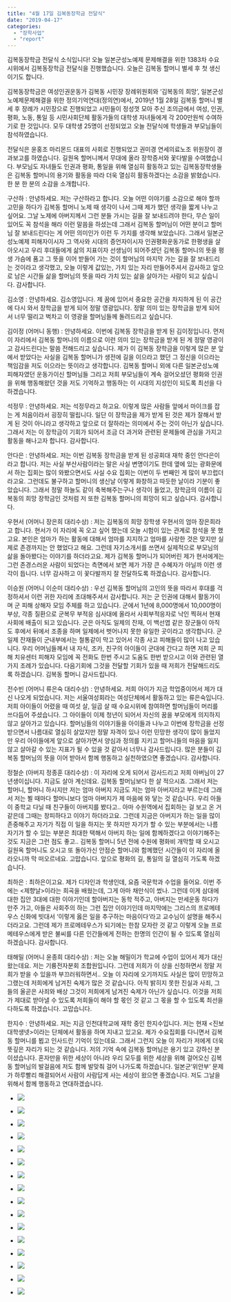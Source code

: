 ```yaml
---
title: "4월 17일 김복동장학금 전달식"
date: "2019-04-17"
categories: 
  - "장학사업"
  - "report"
---
```


김복동장학금 전달식 소식입니다! 오늘 일본군성노예제 문제해결을 위한 1383차 수요시위에서 김복동장학금 전달식을 진행했습니다. 오늘은 김복동 할머니 별세 후 첫 생신이기도 합니다.

김복동장학금은 여성인권운동가 김복동 시민장 장례위원회와 ‘김복동의 희망’, 일본군성노예제문제해결을 위한 정의기억연대(정의연)에서, 2019년 1월 28일 김복동 할머니 별세 후 장례가 시민장으로 진행되었고 시민들이 정성껏 모아 주신 조의금에서 여성, 인권, 평화, 노동, 통일 등 시민사회단체 활동가들의 대학생 자녀들에게 각 200만원씩 수여하기로 한 것입니다. 모두 대학생 25명이 선정되었고 오늘 전달식에 학생들과 부모님들이 참석하였습니다.

전달식은 윤홍조 마리몬드 대표의 사회로 진행되었고 권미경 연세의료노조 위원장이 경과보고를 하였습니다. 길원옥 할머니께서 무대에 올라 장학증서와 꽃다발을 수여했습니다. 부모님도 자녀들도 인권과 평화, 통일을 위해 열심히 활동하고 있는 김복동장학생들은 김복동 할머니의 용기와 활동을 따라 더욱 열심히 활동하겠다는 소감을 밝혔습니다. 한 분 한 분의 소감을 소개합니다.

구산하 : 안녕하세요. 저는 구산하라고 합니다. 오늘 어떤 이야기를 소감으로 해야 할까 고민을 하다가 김복동 할머니 노제 때 생각이 나서 그때 제가 했던 생각을 짧게 나누고 싶어요. 그날 노제에 아버지께서 그런 분들 가시는 길을 잘 보내드려야 한다, 무슨 일이 있어도 꼭 참석을 해라 이런 말씀을 하셨는데 그래서 김복동 할머님이 어떤 분이고 할머님 잘 보내드린다는 게 어떤 의미인가 이런 두 가지를 생각해 보았습니다. 그래서 일본군성노예제 피해자이시자 그 역사와 시대의 증언자이시자 인권평화운동가로 한평생을 살아오시고 우리 후대들에게 삶의 지표이자 선생님이 되어주셨던 김복동 할머니의 뜻을 평생 가슴에 품고 그 뜻을 이어 받들어 가는 것이 할머님의 마지막 가는 길을 잘 보내드리는 것이라고 생각했고, 오늘 이렇게 값있는, 가치 있는 자리 만들어주셔서 감사하고 앞으로 남은 시간들 삶을 할머님의 뜻을 따라 가치 있는 삶을 살아가는 사람이 되고 싶습니다. 감사합니다.

김소영 : 안녕하세요. 김소영입니다. 제 꿈에 있어서 중요한 공간을 차지하게 된 이 공간에 다시 와서 장학금을 받게 되어 정말 영광입니다. 정말 의미 있는 장학금을 받게 되어서 너무 떨리고 벅차고 이 영광을 할머님들께 돌려드리고 싶습니다.

김이정 (어머니 동행) : 안녕하세요. 이번에 김복동 장학금을 받게 된 김이정입니다. 먼저 이 자리에서 김복동 할머니의 이름으로 이런 의미 있는 장학금을 받게 된 게 정말 영광이고 감사드린다는 말씀 전해드리고 싶습니다. 제가 이 김복동 장학금을 이렇게 많은 분 앞에서 받았다는 사실을 김복동 할머니가 생전에 길을 이으라고 했던 그 정신을 이으라는 책임감을 저도 이으라는 뜻이라고 생각합니다. 김복동 할머니 외에 다른 일본군성노예 피해자였던 운동가이신 할머님들 그리고 저희 부모님들이 계속 걸어오셨던 평화와 인권을 위해 행동해왔던 것을 저도 기억하고 행동하는 이 시대의 지성인이 되도록 최선을 다하겠습니다.

석정무 : 안녕하세요. 저는 석정무라고 하고요. 이렇게 많은 사람들 앞에서 마이크를 잡는 게 처음이라서 굉장히 떨립니다. 일단 이 장학금을 제가 받게 된 것은 제가 잘해서 받게 된 것이 아니라고 생각하고 앞으로 더 잘하라는 의미에서 주는 것이 아닌가 싶습니다. 그래서 저는 이 장학금이 기회가 되어서 조금 더 과거와 관련된 문제들에 관심을 가지고 활동을 해나고자 합니다. 감사합니다.

안다은 : 안녕하세요. 저는 이번 김복동 장학금을 받게 된 성공회대 재학 중인 안다은이라고 합니다. 저는 사실 부산사람이라는 말은 사실 변명이기도 한데 옆에 있는 광화문에서 하는 집회는 많이 와봤으면서도 사실 수요 집회는 이번이 두 번째인 게 많이 부끄럽더라고요. 그런데도 불구하고 할머니의 생신날 이렇게 화창하고 따듯한 날이라 기분이 좋았습니다. 그래서 정말 하늘도 같이 축복해주는구나 생각이 들었고, 장학금의 이름이 김복동의 희망 장학금인 것처럼 저 또한 김복동 할머니의 희망이 되고 싶습니다. 감사합니다.

우현서 (어머니 장은희 대리수상) : 저는 김복동의 희망 장학생 우현서의 엄마 장은희라고 합니다. 현서가 이 자리에 꼭 오고 싶어 했는데 오늘 시험이 있는 관계로 참석을 못 했고요. 본인은 엄마가 하는 활동에 대해서 엄마를 지지하고 엄마를 사랑한 것은 맞지만 실제로 존경까지는 안 했었다고 해요. 그런데 자기소개서를 쓰면서 실제적으로 부모님의 삶을 돌아봤다는 이야기를 하더라고요. 제가 김복동 할머니가 되어버린 제가 현서에게는 그런 존경스러운 사람이 되었다는 측면에서 보면 제가 가장 큰 수혜자가 아닐까 이런 생각이 듭니다. 너무 감사하고 이 꽃다발까지 잘 전달하도록 하겠습니다. 감사합니다.

이승원 (어머니 이순미 대리수상) : 우선 김복동 할머님의 고인의 뜻을 따라서 후대를 걱정하셔서 이런 귀한 자리에 초대해주셔서 감사합니다. 저는 군 인권에 대해서 활동가이며 군 피해 상해자 모임 주체를 하고 있습니다. 군에서 1년에 8,000명에서 10,000명이 부상, 각종 질환으로 군복무 부적응 심사대에 올라서 사회부적응자로 낙인 찍혀서 현재 사회에 배출이 되고 있습니다. 군은 아직도 일제의 잔재, 이 백선엽 같은 장군들이 아직도 후에서 뒤에서 조종을 하며 일제에서 벗어나지 못한 유일한 곳이라고 생각합니다. 군 일제 잔재들이 군내부에서는 철통같이 막고 있어서 각종 사고 피해들이 많이 나고 있습니다. 우리 어머님들께서 내 자식, 조카, 친구의 아이들이 군대에 간다고 하면 저희 군 피해 치유센터 피해자 모임에 꼭 전화도 한번 주시고 도움도 한번 받으시고 이와 관련된 열 가지 조례가 있습니다. 다음기회에 그것을 전달할 기회가 있을 때 저희가 전달해드리도록 하겠습니다. 김복동 할머니 감사드립니다.

전수빈 (어머니 류은숙 대리수상) : 안녕하세요. 저희 아이가 지금 학업중이어서 제가 대신 나오게 되었습니다. 저는 서울여성회라는 여성단체에서 활동하고 있는 류은숙입니다. 저희 아이들이 어렸을 때 여섯 살, 일곱 살 때 수요시위에 참여하면 할머님들이 머리를 쓰다듬어 주셨습니다. 그 아이들이 이제 청년이 되어서 자신의 꿈을 부모에게 의지하지 않고 살아가고 있습니다. 할머님들의 이야기들을 아이들과 나누고 이번에 장학금을 선정 받으면서 나름대로 열심히 살았지만 정말 자격이 있나 이런 민망한 생각이 많이 들었지만 우리 아이들에게 앞으로 살아가면서 양심과 정의를 지키고 할머니들의 마음을 잃지 않고 살아갈 수 있는 지표가 될 수 있을 것 같아서 너무나 감사드립니다. 많은 분들이 김복동 할머님의 뜻을 이어 받아서 함께 행동하고 실천하였으면 좋겠습니다. 감사합니다.

정철순 (아버지 정종훈 대리수상) : 이 자리에 오게 되어서 감사드리고 저희 아버님이 27년생이십니다. 지금도 살아 계신데요. 김복동 할머님보다 한 살 적으시죠. 그래서 저는 할머니, 할머니 하시지만 저는 엄마 아버지 지금도 저는 엄마 아버지라고 부르는데 그래서 저는 뵐 때마다 할머니보다 엄마 아버지가 제 마음에 와 닿는 것 같습니다. 우리 아들이 중학교 다닐 때 친구들이 아버지를 봤다고.. 아마 수원역에서 집회하는 걸 보고 온 거 같은데 그때는 창피하다고 이야기 하더라고요. 그런데 지금은 아버지가 하는 일을 많이 존중해주고 자기가 직접 이 일을 하지는 못 하지만 자기가 할 수 있는 부분에서는 나름 자기가 할 수 있는 부분은 최대한 택해서 아버지 하는 일에 함께하겠다고 이야기해주는 것도 지금은 그런 점도 좋고.. 김복동 할머니 5년 전에 수원에 평화비 개막할 때 오시고 길원옥 할머니도 오시고 또 돌아가신 안점순 할머니와 함께했던 시간들이 이 자리에 올라오니까 막 떠오르네요. 고맙습니다. 앞으로 평화의 길, 통일의 길 열심히 가도록 하겠습니다.

최하은 : 최하은이고요. 제가 디자인과 학생인데, 요즘 국문학과 수업을 들어요. 이번 주에는 <제향날>이라는 희곡을 배웠는데, 그게 아마 채만식이 썼나. 그런데 이게 삼대에 대한 집안 3대에 대한 이야기인데 할아버지는 동학 적주고, 아버지는 만세운동 하다가 만주 가고, 아들은 사회주의 하는 그런 집안 이야기인데 마지막에는 그리스의 프로메테우스 신화에 빗대서 ‘이렇게 옳은 일을 추구하는 마음이다‘라고 교수님이 설명을 해주시더라고요. 그런데 제가 프로메테우스가 되기에는 한참 모자란 것 같고 이렇게 오늘 프로메테우스에게 받은 불씨를 다른 인간들에게 전하는 한명의 인간이 될 수 있도록 열심히 하겠습니다. 감사합니다.

태해밀 (어머니 윤종희 대리수상) : 저는 오늘 해밀이가 학교에 수업이 있어서 제가 대신 왔는데요. 저는 기륭전자분회 조합원입니다. 그런데 저희가 이 상을 신청하면서 정말 저희가 받을 수 있을까 부끄러워하면서.. 오늘 이 자리에 오기까지도 사실은 많이 민망하고 그랬는데 저희에게 남겨진 숙제가 많은 것 같습니다. 아직 밝히지 못한 진실과 사죄, 그들의 올곧은 사죄와 배상 그것이 저희에게 남겨진 숙제가 아닌가 싶습니다. 이것을 저희가 제대로 받아낼 수 있도록 저희들이 해야 할 몫인 것 같고 그 몫을 할 수 있도록 최선을 다하도록 하겠습니다. 고맙습니다.

한지수 : 안녕하세요. 저는 지금 인천대학교에 재학 중인 한지수입니다. 저는 현재 <진보대학생넷>이라는 단체에서 활동을 하며 지내고 있고요. 제가 수요집회를 다니면서 김복동 할머니를 뵙고 인사드린 기억이 있는데요. 그래서 그런지 오늘 이 자리가 저에게 더욱 뜻깊은 자리가 되는 것 같습니다. 저의 기억 속에 김복동 할머님은 용기 있고 강하신 분이셨습니다. 혼자만을 위한 세상이 아니라 우리 모두를 위한 세상을 위해 걸어오신 김복동 할머님의 발걸음에 저도 함께 발맞춰 걸어 나가도록 하겠습니다. 일본군‘위안부’ 문제가 하루빨리 해결되어서 사람이 사람답게 사는 세상이 왔으면 좋겠습니다. 저도 그날을 위해서 함께 행동하고 연대하겠습니다.

- ![](http://womenandwar.net/kr/wp-content/uploads/2019/04/IMGP6161-1-1024x680.jpg)
    
- ![](http://womenandwar.net/kr/wp-content/uploads/2019/04/IMGP6166-1024x680.jpg)
    
- ![](http://womenandwar.net/kr/wp-content/uploads/2019/04/IMGP6171-1024x680.jpg)
    
- ![](http://womenandwar.net/kr/wp-content/uploads/2019/04/IMGP6179-1024x680.jpg)
    
- ![](http://womenandwar.net/kr/wp-content/uploads/2019/04/IMGP6226-1024x680.jpg)
    
- ![](http://womenandwar.net/kr/wp-content/uploads/2019/04/IMGP6230-1024x680.jpg)
    
- ![](http://womenandwar.net/kr/wp-content/uploads/2019/04/IMGP6234-1024x680.jpg)
    
- ![](http://womenandwar.net/kr/wp-content/uploads/2019/04/IMGP6237-1024x680.jpg)
    
- ![](http://womenandwar.net/kr/wp-content/uploads/2019/04/IMGP6238-1024x680.jpg)
    
- ![](http://womenandwar.net/kr/wp-content/uploads/2019/04/IMGP6241-1024x680.jpg)
    
- ![](http://womenandwar.net/kr/wp-content/uploads/2019/04/IMGP6243-1024x680.jpg)
    
- ![](http://womenandwar.net/kr/wp-content/uploads/2019/04/IMGP6246-1024x680.jpg)
    
- ![](http://womenandwar.net/kr/wp-content/uploads/2019/04/IMGP6248-1024x680.jpg)
    
- ![](http://womenandwar.net/kr/wp-content/uploads/2019/04/IMGP6251-1024x680.jpg)
    
- ![](http://womenandwar.net/kr/wp-content/uploads/2019/04/IMGP6254-1024x680.jpg)
    
- ![](http://womenandwar.net/kr/wp-content/uploads/2019/04/IMGP6255-1024x680.jpg)
